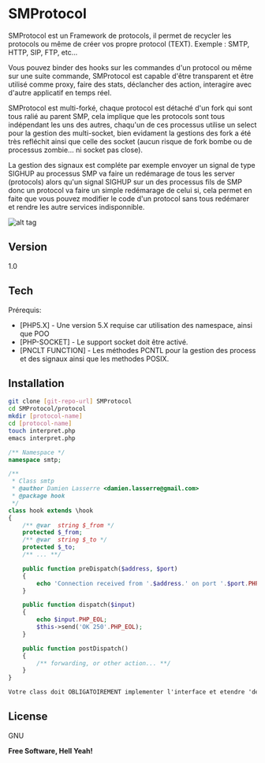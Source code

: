 SMProtocol
=========

SMProtocol est un Framework de protocols, il permet de recycler les protocols ou même de créer vos propre protocol (TEXT).
Exemple : SMTP, HTTP, SIP, FTP, etc...

Vous pouvez binder des hooks sur les commandes d'un protocol ou même sur une suite commande, SMProtocol est capable d'être transparent et être utilisé comme proxy, faire des stats, déclancher des action, interagire avec d'autre applicatif en temps réel.

SMProtocol est multi-forké, chaque protocol est détaché d'un fork qui sont tous ralié au parent SMP, cela implique que les protocols sont tous indépendant les uns des autres, chaqu'un de ces processus utilise un select pour la gestion des multi-socket, bien evidament la gestions des fork a été très refléchit ainsi que celle des socket (aucun risque de fork bombe ou de processus zombie... ni socket pas close).

La gestion des signaux est compléte par exemple envoyer un signal de type SIGHUP au processus SMP va faire un redémarage de tous les server (protocols) alors qu'un signal SIGHUP sur un des processus fils de SMP donc un protocol va faire un simple redémarage de celui si, cela permet en faite que vous pouvez modifier le code d'un protocol sans tous redémarer et rendre les autre services indisponnible.


![alt tag](https://imagizer.imageshack.us/v2/899x424q90/819/ip2s.png)

Version
----

1.0

Tech
-----------

Prérequis:

* [PHP5.X] - Une version 5.X requise car utilisation des namespace, ainsi que POO
* [PHP-SOCKET] - Le support socket doit être activé.
* [PNCLT FUNCTION] - Les méthodes PCNTL pour la gestion des process et des signaux ainsi que les methodes POSIX.

Installation
--------------

```sh
git clone [git-repo-url] SMProtocol
cd SMProtocol/protocol
mkdir [protocol-name]
cd [protocol-name]
touch interpret.php
emacs interpret.php
```

```php
/** Namespace */
namespace smtp;

/**
 * Class smtp
 * @author Damien Lasserre <damien.lasserre@gmail.com>
 * @package hook
 */
class hook extends \hook
{
    /** @var  string $_from */
    protected $_from;
    /** @var  string $_to */
    protected $_to;
    /** ... **/

    public function preDispatch($address, $port)
    {
        echo 'Connection received from '.$address.' on port '.$port.PHP_EOL;
    }

    public function dispatch($input)
    {
        echo $input.PHP_EOL;
        $this->send('OK 250'.PHP_EOL);
    }

    public function postDispatch()
    {
        /** forwarding, or other action... **/
    }
}
```

```html
Votre class doit OBLIGATOIREMENT implementer l'interface et etendre 'definition' !
```


License
----

GNU


**Free Software, Hell Yeah!**
